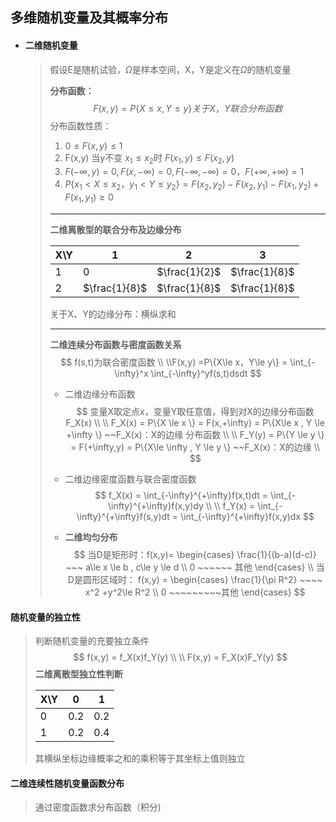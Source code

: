 ## 多维随机变量及其概率分布

- #### **二维随机变量**

  > 假设E是随机试验，$\Omega$是样本空间，X，Y是定义在$\Omega$的随机变量
  >
  > **分布函数：**
  > $$
  > F(x,y) = P\{X\le x,Y\le y\}  关于X，Y联合分布函数
  > $$
  > 分布函数性质：
  >
  > 1. $0\le F(x,y) \le 1$
  > 2. F(x,y) 当y不变  $x_1\le x_2$时 $F(x_1,y)\le F(x_2,y)$
  > 3. $F(-\infty,y)=0,F(x,-\infty)=0,F(-\infty,-\infty)=0，F(+\infty,+\infty)=1$
  > 4. $P\{x_1<X\le x_2，y_1<Y\le y_2\} =F(x_2,y_2)-F(x_2,y_1)-F(x_1,y_2)+F(x_1,y_1) \ge 0$
  >
  > ---
  >
  > **二维离散型的联合分布及边缘分布**
  >
  > | X\Y  | 1             | 2             | 3             |
  > | ---- | ------------- | ------------- | ------------- |
  > | 1    | 0             | $\frac{1}{2}$ | $\frac{1}{8}$ |
  > | 2    | $\frac{1}{8}$ | $\frac{1}{8}$ | $\frac{1}{8}$ |
  >
  > 关于X、Y的边缘分布：横纵求和
  >
  > ---
  >
  > **二维连续分布函数与密度函数关系**
  > $$
  > f(s,t)为联合密度函数 \\ \\F(x,y) =P\{X\le x，Y\le y\} = \int_{-\infty}^x \int_{-\infty}^yf(s,t)dsdt
  > $$
  >
  > - 二维边缘分布函数
  >   $$
  >   变量X取定点x，变量Y取任意值，得到对X的边缘分布函数 F_X(x) \\ \\
  >   F_X(x) = P\{X \le x \} = F(x,+\infty) = P\{X\le x , Y \le +\infty \}  ~~F_X(x)：X的边缘 分布函数 \\ \\
  >   F_Y(y) = P\{Y \le y \} = F(+\infty,y) = P\{X\le \infty  , Y \le  y \}  ~~F_X(x)：X的边缘
  >    \\
  >   $$
  >   
  > - 二维边缘密度函数与联合密度函数
  >   $$
  >   f_X(x) = \int_{-\infty}^{+\infty}f(x,t)dt =  \int_{-\infty}^{+\infty}f(x,y)dy \\ \\
  >   f_Y(x) = \int_{-\infty}^{+\infty}f(s,y)dt =  \int_{-\infty}^{+\infty}f(x,y)dx
  >   $$
  >
  > - **二维均匀分布**
  >   $$
  >   当D是矩形时：f(x,y)=
  >   	\begin{cases}
  >   	\frac{1}{(b-a)(d-c)} ~~~ a\le x \le b , c\le y \le d \\
  >   		0  ~~~~~~ 其他
  >   	\end{cases}
  >   	\\
  >   当D是圆形区域时：
  >   f(x,y) = \begin{cases} 
  >   \frac{1}{\pi R^2} ~~~~ x^2 +y^2\le R^2 \\
  >   0  ~~~~~~~~~其他
  >   \end{cases}
  >   $$
  >
  

#### **随机变量的独立性**

  > 判断随机变量的充要独立条件
  > $$
  > f(x,y) = f_X(x)f_Y(y) \\ \\
  > F(x,y) = F_X(x)F_Y(y)
  > $$
  > **二维离散型独立性判断**
  > 
  >| X\Y  | 0    | 1    |
  > | ---- | ---- | ---- |
  > | 0    | 0.2  | 0.2  |
  > | 1    | 0.2  | 0.4  |
  > 
  >其横纵坐标边缘概率之和的乘积等于其坐标上值则独立
  > 
  >

#### **二维连续性随机变量函数分布**

> 通过密度函数求分布函数（积分)





  

